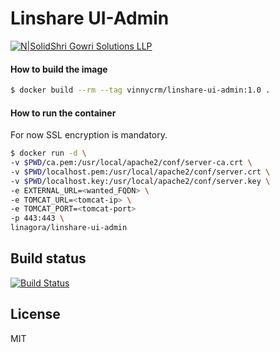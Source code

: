 # Linshare UI-Admin

[![N|Solid](http://sgs.shrigowri.com/wp-content/uploads/2017/05/cropped-orange2-2-1-1-32x32.png)Shri Gowri Solutions LLP](http://shrigowri.com)

#### How to build the image

```bash
$ docker build --rm --tag vinnycrm/linshare-ui-admin:1.0 .
```

#### How to run the container

For now SSL encryption is mandatory.

```bash
$ docker run -d \
-v $PWD/ca.pem:/usr/local/apache2/conf/server-ca.crt \
-v $PWD/localhost.pem:/usr/local/apache2/conf/server.crt \
-v $PWD/localhost.key:/usr/local/apache2/conf/server.key \
-e EXTERNAL_URL=<wanted_FQDN> \
-e TOMCAT_URL=<tomcat-ip> \
-e TOMCAT_PORT=<tomcat-port>
-p 443:443 \
linagora/linshare-ui-admin
```

Build status
----
[![Build Status](https://travis-ci.org/t3ctechnologies/Anchel_Admin.svg?branch=master)](https://travis-ci.org/t3ctechnologies/Anchel_Admin)

License
----

MIT